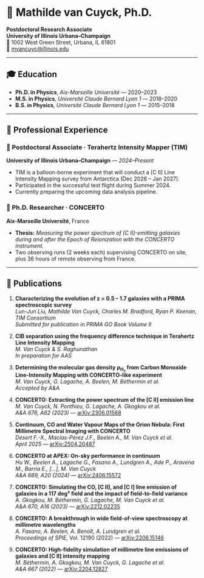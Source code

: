 # 🌌 Mathilde van Cuyck, Ph.D.  
**Postdoctoral Research Associate**  
**University of Illinois Urbana–Champaign**  
📍 1002 West Green Street, Urbana, IL 61801  
📧 [mvancuyc@illinois.edu](mailto:mvancuyc@illinois.edu)

---

## 🎓 Education

- **Ph.D. in Physics**, *Aix-Marseille Université* — 2020–2023  
- **M.S. in Physics**, *Université Claude Bernard Lyon 1* — 2018–2020  
- **B.S. in Physics**, *Université Claude Bernard Lyon 1* — 2015–2018  

---

## 💼 Professional Experience

### 🔭 Postdoctoral Associate · Terahertz Intensity Mapper (TIM)  
**University of Illinois Urbana–Champaign** — *2024–Present*  
- TIM is a balloon-borne experiment that will conduct a [C II] Line Intensity Mapping survey from Antarctica (Dec 2026 – Jan 2027).  
- Participated in the successful test flight during Summer 2024.  
- Currently preparing the upcoming data analysis pipeline.  

### 🌠 Ph.D. Researcher · CONCERTO  
**Aix-Marseille Université**, France  
- **Thesis:** *Measuring the power spectrum of [C II]-emitting galaxies during and after the Epoch of Reionization with the CONCERTO instrument.*  
- Two observing runs (2 weeks each) supervising CONCERTO on site, plus 36 hours of remote observing from France.  

---

## 📝 Publications

1. **Characterizing the evolution of z = 0.5 – 1.7 galaxies with a PRIMA spectroscopic survey**  
   *Lun-Jun Liu, Mathilde Van Cuyck, Charles M. Bradford, Ryan P. Keenan, TIM Consortium*  
   _Submitted for publication in PRIMA GO Book Volume II_  



2. **CIB separation using the frequency difference technique in Terahertz Line Intensity Mapping**  
   *M. Van Cuyck & S. Raghunathan*  
   _In preparation for AAS_  



3. **Determining the molecular gas density ρ<sub>H₂</sub> from Carbon Monoxide Line-Intensity Mapping with CONCERTO-like experiment**  
   *M. Van Cuyck, G. Lagache, A. Beelen, M. Béthermin et al.*  
   _Accepted by A&A_  



4. **CONCERTO: Extracting the power spectrum of the [C II] emission line**  
   *M. Van Cuyck, N. Ponthieu, G. Lagache, A. Gkogkou et al.*  
   *A&A 676, A62 (2023)* — [arXiv:2306.01568](https://arxiv.org/abs/2306.01568)  



5. **Continuum, CO and Water Vapour Maps of the Orion Nebula: First Millimetre Spectral Imaging with CONCERTO**  
   *Désert F.-X., Macías-Pérez J.F., Beelen A., M. Van Cuyck et al.*  
   *April 2025* — [arXiv:2504.20487](https://arxiv.org/abs/2504.20487)  



6. **CONCERTO at APEX: On-sky performance in continuum**  
   *Hu W., Beelen A., Lagache G., Fasano A., Lundgren A., Ade P., Aravena M., Barria E., [...], M. Van Cuyck*  
   *A&A 689, A20 (2024)* — [arXiv:2406.15572](https://arxiv.org/abs/2406.15572)  



7. **CONCERTO: Simulating the CO, [C II], and [C I] line emission of galaxies in a 117 deg² field and the impact of field-to-field variance**  
   *A. Gkogkou, M. Béthermin, G. Lagache, M. Van Cuyck et al.*  
   *A&A 670, A16 (2023)* — [arXiv:2212.02235](https://arxiv.org/abs/2212.02235)  



8. **CONCERTO: A breakthrough in wide field-of-view spectroscopy at millimetre wavelengths**  
   *A. Fasano, A. Beelen, A. Benoît, A. Lundgren et al.*  
   *Proceedings of SPIE*, Vol. 12190 (2022) — [arXiv:2206.15146](https://arxiv.org/abs/2206.15146)  



9. **CONCERTO: High-fidelity simulation of millimetre line emissions of galaxies and [C II] intensity mapping**  
   *M. Béthermin, A. Gkogkou, M. Van Cuyck, G. Lagache et al.*  
   *A&A 667 (2022)* — [arXiv:2204.12827](https://arxiv.org/abs/2204.12827)  




